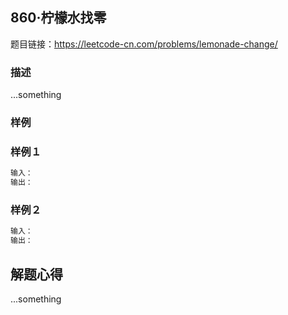 ## 860·柠檬水找零

题目链接：https://leetcode-cn.com/problems/lemonade-change/

### 描述

...something

### 样例

### 样例１

```markdown
输入：
输出：
```
### 样例２

```markdown
输入：
输出：
```

## 解题心得

...something